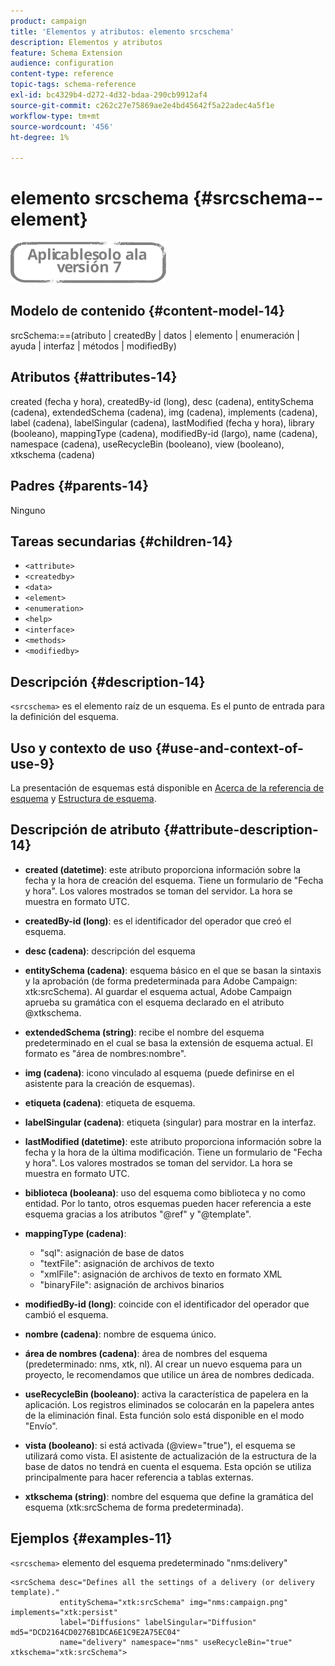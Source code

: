 ```yaml
---
product: campaign
title: 'Elementos y atributos: elemento srcschema'
description: Elementos y atributos
feature: Schema Extension
audience: configuration
content-type: reference
topic-tags: schema-reference
exl-id: bc4329b4-d272-4d32-bdaa-290cb9912af4
source-git-commit: c262c27e75869ae2e4bd45642f5a22adec4a5f1e
workflow-type: tm+mt
source-wordcount: '456'
ht-degree: 1%

---
```


# elemento srcschema {#srcschema--element}

![](../../../assets/v7-only.svg)

## Modelo de contenido {#content-model-14}

srcSchema:==(atributo | createdBy | datos | elemento | enumeración | ayuda | interfaz | métodos | modifiedBy)

## Atributos {#attributes-14}

created (fecha y hora), createdBy-id (long), desc (cadena), entitySchema (cadena), extendedSchema (cadena), img (cadena), implements (cadena), label (cadena), labelSingular (cadena), lastModified (fecha y hora), library (booleano), mappingType (cadena), modifiedBy-id (largo), name (cadena), namespace (cadena), useRecycleBin (booleano), view (booleano), xtkschema (cadena)

## Padres {#parents-14}

Ninguno

## Tareas secundarias {#children-14}

* `<attribute>`
* `<createdby>`
* `<data>`
* `<element>`
* `<enumeration>`
* `<help>`
* `<interface>`
* `<methods>`
* `<modifiedby>`

## Descripción {#description-14}

`<srcschema>` es el elemento raíz de un esquema. Es el punto de entrada para la definición del esquema.

## Uso y contexto de uso {#use-and-context-of-use-9}

La presentación de esquemas está disponible en [Acerca de la referencia de esquema](../../../configuration/using/about-schema-reference.md) y [Estructura de esquema](../../../configuration/using/schema-structure.md).

## Descripción de atributo {#attribute-description-14}

* **created (datetime)**: este atributo proporciona información sobre la fecha y la hora de creación del esquema. Tiene un formulario de &quot;Fecha y hora&quot;. Los valores mostrados se toman del servidor. La hora se muestra en formato UTC.
* **createdBy-id (long)**: es el identificador del operador que creó el esquema.
* **desc (cadena)**: descripción del esquema
* **entitySchema (cadena)**: esquema básico en el que se basan la sintaxis y la aprobación (de forma predeterminada para Adobe Campaign: xtk:srcSchema). Al guardar el esquema actual, Adobe Campaign aprueba su gramática con el esquema declarado en el atributo @xtkschema.
* **extendedSchema (string)**: recibe el nombre del esquema predeterminado en el cual se basa la extensión de esquema actual. El formato es &quot;área de nombres:nombre&quot;.
* **img (cadena)**: icono vinculado al esquema (puede definirse en el asistente para la creación de esquemas).
* **etiqueta (cadena)**: etiqueta de esquema.
* **labelSingular (cadena)**: etiqueta (singular) para mostrar en la interfaz.
* **lastModified (datetime)**: este atributo proporciona información sobre la fecha y la hora de la última modificación. Tiene un formulario de &quot;Fecha y hora&quot;. Los valores mostrados se toman del servidor. La hora se muestra en formato UTC.
* **biblioteca (booleana)**: uso del esquema como biblioteca y no como entidad. Por lo tanto, otros esquemas pueden hacer referencia a este esquema gracias a los atributos &quot;@ref&quot; y &quot;@template&quot;.
* **mappingType (cadena)**:

   * &quot;sql&quot;: asignación de base de datos
   * &quot;textFile&quot;: asignación de archivos de texto
   * &quot;xmlFile&quot;: asignación de archivos de texto en formato XML
   * &quot;binaryFile&quot;: asignación de archivos binarios

* **modifiedBy-id (long)**: coincide con el identificador del operador que cambió el esquema.
* **nombre (cadena)**: nombre de esquema único.
* **área de nombres (cadena)**: área de nombres del esquema (predeterminado: nms, xtk, nl). Al crear un nuevo esquema para un proyecto, le recomendamos que utilice un área de nombres dedicada.
* **useRecycleBin (booleano)**: activa la característica de papelera en la aplicación. Los registros eliminados se colocarán en la papelera antes de la eliminación final. Esta función solo está disponible en el modo &quot;Envío&quot;.
* **vista (booleano)**: si está activada (@view=&quot;true&quot;), el esquema se utilizará como vista. El asistente de actualización de la estructura de la base de datos no tendrá en cuenta el esquema. Esta opción se utiliza principalmente para hacer referencia a tablas externas.
* **xtkschema (string)**: nombre del esquema que define la gramática del esquema (xtk:srcSchema de forma predeterminada).

## Ejemplos {#examples-11}

`<srcschema>` elemento del esquema predeterminado &quot;nms:delivery&quot;

```
<srcSchema desc="Defines all the settings of a delivery (or delivery template)."  
           entitySchema="xtk:srcSchema" img="nms:campaign.png" implements="xtk:persist" 
           label="Diffusions" labelSingular="Diffusion" md5="DCD2164CD0276B1DCA6E1C9E2A75EC04"
           name="delivery" namespace="nms" useRecycleBin="true" xtkschema="xtk:srcSchema">
```
